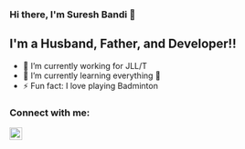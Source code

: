 ### Hi there, I'm Suresh Bandi 👋


## I'm a Husband, Father, and Developer!!

- 🔭 I’m currently working for JLL/T
- 🌱 I’m currently learning everything 🤣
- ⚡ Fun fact: I love playing Badminton

### Connect with me:

[<img align="left" alt="Suresh Bandi | LinkedIn" width="22px" src="https://cdn.jsdelivr.net/npm/simple-icons@v3/icons/linkedin.svg" />][linkedin]

<br />


[linkedin]: https://linkedin.com/in/sureshbandi

